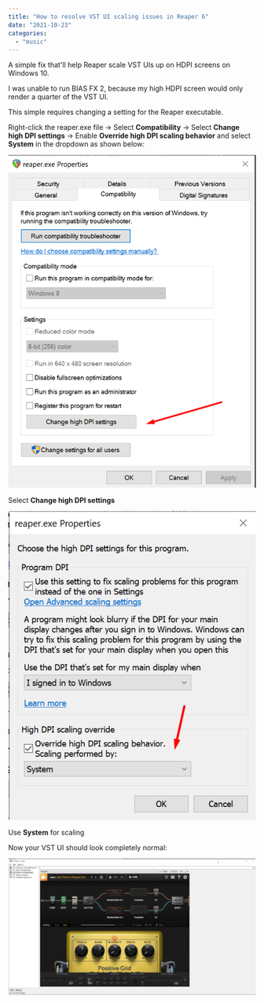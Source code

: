 ```yaml
---
title: "How to resolve VST UI scaling issues in Reaper 6"
date: "2021-10-23"
categories: 
  - "music"
---
```


A simple fix that'll help Reaper scale VST UIs up on HDPI screens on Windows 10.

I was unable to run BIAS FX 2, because my high HDPI screen would only render a quarter of the VST UI.

This simple requires changing a setting for the Reaper executable.

Right-click the reaper.exe file -> Select **Compatibility** -> Select **Change high DPI settings** -> Enable **Override high DPI scaling behavior** and select **System** in the dropdown as shown below:

![](images/reaper_1_high_dpi.png)

Select **Change high DPI settings**

![](images/reaper_2_high_dpi.png)

Use **System** for scaling

Now your VST UI should look completely normal:

![](images/reaper_3_high_dpi-1024x562.png)
